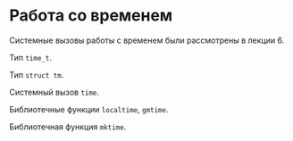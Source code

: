 ﻿# Работа со временем

Системные вызовы работы с временем были рассмотрены в лекции 6.

Тип `time_t`.

Тип `struct tm`.

Системный вызов `time`.

Библиотечные функции `localtime`, `gmtime`.

Библиотечная функция `mktime`.
